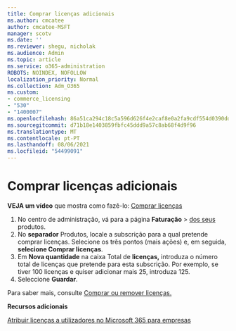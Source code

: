 ```yaml
---
title: Comprar licenças adicionais
ms.author: cmcatee
author: cmcatee-MSFT
manager: scotv
ms.date: ''
ms.reviewer: shegu, nicholak
ms.audience: Admin
ms.topic: article
ms.service: o365-administration
ROBOTS: NOINDEX, NOFOLLOW
localization_priority: Normal
ms.collection: Adm_O365
ms.custom:
- commerce_licensing
- "530"
- "1400007"
ms.openlocfilehash: 86a51ca294c18c5a596d626f4e2caf8e0a2fa9cdf554d0390dd31b97445a0b6d
ms.sourcegitcommit: d71b18e1403859fbfc45ddd9a57c8ab68f4d9f96
ms.translationtype: MT
ms.contentlocale: pt-PT
ms.lasthandoff: 08/06/2021
ms.locfileid: "54499091"
---
```

# <a name="buy-additional-licenses"></a>Comprar licenças adicionais

**VEJA um vídeo** que mostra como fazê-lo: [Comprar licenças](https://go.microsoft.com/fwlink/p/?linkid=2154857)

1. No centro de administração, vá para a página **Faturação**  >  [dos seus](https://go.microsoft.com/fwlink/p/?linkid=842054) produtos.
2. No **separador** Produtos, locale a subscrição para a qual pretende comprar licenças. Selecione os três pontos (mais ações) e, em seguida, **selecione Comprar licenças**.
3. Em **Nova quantidade** na caixa Total de **licenças,** introduza o número total de licenças que pretende para esta subscrição. Por exemplo, se tiver 100 licenças e quiser adicionar mais 25, introduza 125.
4. Seleccione **Guardar**.

Para saber mais, consulte [Comprar ou remover licenças.](/microsoft-365/commerce/licenses/buy-licenses)

**Recursos adicionais**

[Atribuir licenças a utilizadores no Microsoft 365 para empresas](/microsoft-365/admin/manage/assign-licenses-to-users)